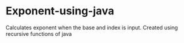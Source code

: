 # Exponent-using-java
Calculates exponent when  the base and index is input. Created using recursive functions of java
